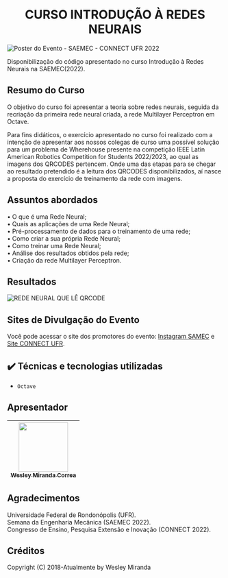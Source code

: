 <h1 align="center"> CURSO INTRODUÇÃO À REDES NEURAIS </h1>

![Poster do Evento  - SAEMEC - CONNECT UFR 2022](https://github.com/wesleymiranda/SAEMEC-Mini-Curso-Introducao-a-Redes-Neurais/blob/main/img/Poster.jpeg)  

Disponibilização do código apresentado no curso Introdução à Redes Neurais na SAEMEC(2022). 

## Resumo do Curso

O objetivo do curso foi apresentar a teoria sobre redes neurais,  seguida da recriação da primeira rede neural criada, a rede Multilayer Perceptron em Octave.

Para fins didáticos, o exercício apresentado no curso foi realizado com a intenção de apresentar aos nossos colegas de curso uma possível solução para um problema de Wherehouse presente na competição IEEE Latin American Robotics Competition for Students 2022/2023, ao qual as imagens dos QRCODES pertencem. Onde uma das etapas para se chegar ao resultado pretendido é a leitura dos QRCODES disponibilizados, aí nasce a proposta do exercício de treinamento da rede com imagens.

## Assuntos abordados

• O que é uma Rede Neural;  
• Quais as aplicações de uma Rede Neural;  
• Pré-processamento de dados para o treinamento de uma rede;  
• Como criar a sua própria Rede Neural;  
• Como treinar uma Rede Neural;  
• Análise dos resultados obtidos pela rede;  
• Criação da rede Multilayer Perceptron.  

## Resultados

![REDE NEURAL QUE LÊ QRCODE](https://github.com/wesleymiranda/SAEMEC-Mini-Curso-Introducao-a-Redes-Neurais/blob/main/img/Resultado.png)  

## Sites de Divulgação do Evento

Você pode acessar o site dos promotores do evento: [Instagram SAMEC](https://www.instagram.com/saemec_ufr/) e [Site CONNECT UFR](https://indico.ufr.edu.br/event/7/timetable/).

## ✔️ Técnicas e tecnologias utilizadas

- ``Octave``

## Apresentador

| [<img src="https://avatars.githubusercontent.com/wesleymiranda" width=115><br><sub>Wesley Miranda Correa</sub>](https://github.com/wesleymiranda) |  
| :---: |

## Agradecimentos

Universidade Federal de Rondonópolis (UFR).  
Semana da Engenharia Mecânica (SAEMEC 2022).  
Congresso de Ensino, Pesquisa Extensão e Inovação (CONNECT  2022).  

## Créditos  
Copyright (C) 2018-Atualmente by Wesley Miranda
